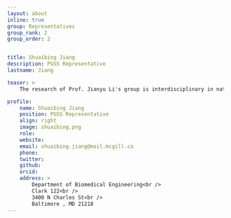 ```yaml
---
layout: about
inline: true
group: Representatives
group_rank: 2
group_order: 2


title: Shuaibing Jiang
description: PGSS Representative
lastname: Jiang

teaser: >
    The research of Prof. Jianyu Li's group is interdisciplinary in nature, focusing on the interface between Mechanics, Materials and Biomedical Engineering.  

profile:
    name: Shuaibing Jiang
    position: PGSS Representative   
    align: right
    image: shuaibing.png
    role: 
    website: 
    email: shuaibing.jiang@mail.mcgill.ca
    phone: 
    twitter: 
    github: 
    orcid: 
    address: >
        Department of Biomedical Engineering<br />
        Clark 122<br />
        3400 N Charles St<br />
        Baltimore , MD 21218
---
```

